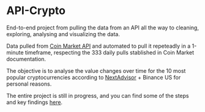 # API-Crypto

End-to-end project from pulling the data from an API all the way to cleaning, exploring, analysing and visualizing the data.  

Data pulled from [Coin Market API](https://coinmarketcap.com/api/documentation/v1/#section/Introduction) and automated to pull it repeteadly in a 1-minute timeframe, respecting the 333 daily pulls stablished in Coin Market documentation.

The objective is to analyse the value changes over time for the 10 most popular cryptocurrencies according to [NextAdvisor](https://time.com/nextadvisor/investing/cryptocurrency/types-of-cryptocurrency/) + Binance US for personal reasons.

The entire project is still in progress, and you can find some of the steps and key findings [here](https://github.com/grazielladall/API-Crypto/blob/main/API%20TEST%20Notebook.ipynb).
